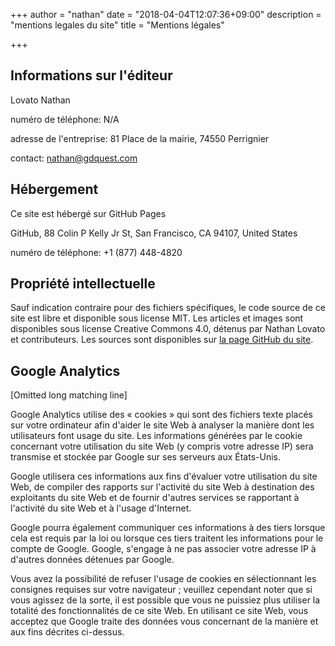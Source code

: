 +++
author = "nathan"
date = "2018-04-04T12:07:36+09:00"
description = "mentions legales du site"
title = "Mentions légales"

+++

## Informations sur l'éditeur

Lovato Nathan

numéro de téléphone: N/A

adresse de l'entreprise: 81 Place de la mairie, 74550 Perrignier

contact: nathan@gdquest.com

## Hébergement

Ce site est hébergé sur GitHub Pages

GitHub, 88 Colin P Kelly Jr St, San Francisco, CA 94107, United States

numéro de téléphone: +1 (877) 448-4820

## Propriété intellectuelle

Sauf indication contraire pour des fichiers spécifiques, le code source de ce site est libre et disponible sous license MIT. Les articles et images sont disponibles sous license Creative Commons 4.0, détenus par Nathan Lovato et contributeurs. Les sources sont disponibles sur [la page GitHub du site](//github.com/GDQuest/GDQuest-website).

## Google Analytics

[Omitted long matching line]

Google Analytics utilise des « cookies » qui sont des fichiers texte placés sur votre ordinateur afin d'aider le site Web à analyser la manière dont les utilisateurs font usage du site. Les informations générées par le cookie concernant votre utilisation du site Web (y compris votre adresse IP) sera transmise et stockée par Google sur ses serveurs aux États-Unis. 

Google utilisera ces informations aux fins d'évaluer votre utilisation du site Web, de compiler des rapports sur l'activité du site Web à destination des exploitants du site Web et de fournir d'autres services se rapportant à l'activité du site Web et à l'usage d'Internet. 

Google pourra également communiquer ces informations à des tiers lorsque cela est requis par la loi ou lorsque ces tiers traitent les informations pour le compte de Google. Google, s'engage à ne pas associer votre adresse IP à d'autres données détenues par Google. 

Vous avez la possibilité de refuser l'usage de cookies en sélectionnant les consignes requises sur votre navigateur ; veuillez cependant noter que si vous agissez de la sorte, il est possible que vous ne puissiez plus utiliser la totalité des fonctionnalités de ce site Web. En utilisant ce site Web, vous acceptez que Google traite des données vous concernant de la manière et aux fins décrites ci-dessus.
